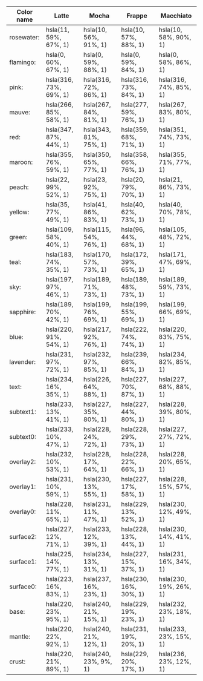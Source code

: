 Color name | Latte | Mocha | Frappe | Macchiato |
-----------|-------|--------|-------|-----------|
rosewater:	| hsla(11, 59%, 67%, 1) |	hsla(10, 56%, 91%, 1) |	hsla(10, 57%, 88%, 1) |	hsla(10, 58%, 90%, 1) |
flamingo:	| hsla(0, 60%, 67%, 1) |	hsla(0, 59%, 88%, 1) |	hsla(0, 59%, 84%, 1) |	hsla(0, 58%, 86%, 1) |
pink:	| hsla(316, 73%, 69%, 1) |	hsla(316, 72%, 86%, 1) |	hsla(316, 73%, 84%, 1) |	hsla(316, 74%, 85%, 1) |
mauve:	| hsla(266, 85%, 58%, 1) |	hsla(267, 84%, 81%, 1) |	hsla(277, 59%, 76%, 1) |	hsla(267, 83%, 80%, 1) |
red:	| hsla(347, 87%, 44%, 1) |	hsla(343, 81%, 75%, 1) |	hsla(359, 68%, 71%, 1) |	hsla(351, 74%, 73%, 1) |
maroon:	| hsla(355, 76%, 59%, 1) |	hsla(350, 65%, 77%, 1) |	hsla(358, 66%, 76%, 1) |	hsla(355, 71%, 77%, 1) |
peach:	| hsla(22, 99%, 52%, 1) |	hsla(23, 92%, 75%, 1) |	hsla(20, 79%, 70%, 1) |	hsla(21, 86%, 73%, 1) |
yellow:	| hsla(35, 77%, 49%, 1) |	hsla(41, 86%, 83%, 1) |	hsla(40, 62%, 73%, 1) |	hsla(40, 70%, 78%, 1) |
green:	| hsla(109, 58%, 40%, 1) |	hsla(115, 54%, 76%, 1) |	hsla(96, 44%, 68%, 1) |	hsla(105, 48%, 72%, 1) |
teal:	| hsla(183, 74%, 35%, 1) |	hsla(170, 57%, 73%, 1) |	hsla(172, 39%, 65%, 1) |	hsla(171, 47%, 69%, 1) |
sky:	| hsla(197, 97%, 46%, 1) |	hsla(189, 71%, 73%, 1) |	hsla(189, 48%, 73%, 1) |	hsla(189, 59%, 73%, 1) |
sapphire:	| hsla(189, 70%, 42%, 1) |	hsla(199, 76%, 69%, 1) |	hsla(199, 55%, 69%, 1) |	hsla(199, 66%, 69%, 1) |
blue:	| hsla(220, 91%, 54%, 1) |	hsla(217, 92%, 76%, 1) |	hsla(222, 74%, 74%, 1) |	hsla(220, 83%, 75%, 1) |
lavender:	| hsla(231, 97%, 72%, 1) |	hsla(232, 97%, 85%, 1) |	hsla(239, 66%, 84%, 1) |	hsla(234, 82%, 85%, 1) |
text:	| hsla(234, 16%, 35%, 1) |	hsla(226, 64%, 88%, 1) |	hsla(227, 70%, 87%, 1) |	hsla(227, 68%, 88%, 1) |
subtext1:	| hsla(233, 13%, 41%, 1) |	hsla(227, 35%, 80%, 1) |	hsla(227, 44%, 80%, 1) |	hsla(228, 39%, 80%, 1) |
subtext0:	| hsla(233, 10%, 47%, 1) |	hsla(228, 24%, 72%, 1) |	hsla(228, 29%, 73%, 1) |	hsla(227, 27%, 72%, 1) |
overlay2:	| hsla(232, 10%, 53%, 1) |	hsla(228, 17%, 64%, 1) |	hsla(228, 22%, 66%, 1) |	hsla(228, 20%, 65%, 1) |
overlay1:	| hsla(231, 10%, 59%, 1) |	hsla(230, 13%, 55%, 1) |	hsla(227, 17%, 58%, 1) |	hsla(228, 15%, 57%, 1) |
overlay0:	| hsla(228, 11%, 65%, 1) |	hsla(231, 11%, 47%, 1) |	hsla(229, 13%, 52%, 1) |	hsla(230, 12%, 49%, 1) |
surface2:	| hsla(227, 12%, 71%, 1) |	hsla(233, 12%, 39%, 1) |	hsla(228, 13%, 44%, 1) |	hsla(230, 14%, 41%, 1) |
surface1:	| hsla(225, 14%, 77%, 1) |	hsla(234, 13%, 31%, 1) |	hsla(227, 15%, 37%, 1) |	hsla(231, 16%, 34%, 1) |
surface0:	| hsla(223, 16%, 83%, 1) |	hsla(237, 16%, 23%, 1) |	hsla(230, 16%, 30%, 1) |	hsla(230, 19%, 26%, 1) |
base:	| hsla(220, 23%, 95%, 1) |	hsla(240, 21%, 15%, 1) |	hsla(229, 19%, 23%, 1) |	hsla(232, 23%, 18%, 1) |
mantle:	| hsla(220, 22%, 92%, 1) |	hsla(240, 21%, 12%, 1) |	hsla(231, 19%, 20%, 1) |	hsla(233, 23%, 15%, 1) |
crust:	| hsla(220, 21%, 89%, 1) |	hsla(240, 23%, 9%, 1) |	hsla(229, 20%, 17%, 1) |	hsla(236, 23%, 12%, 1) |